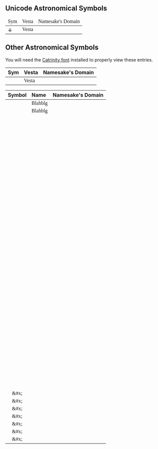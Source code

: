 

<style>
td {font-family: Catrinity;}
</style>

## Unicode Astronomical Symbols

<table style="font: Catrinity">
    <thead>
    <tr>
        <td>Sym</td>
        <td>Vesta</td>
        <td>Namesake's Domain</td>
    </tr>
    </thead>
    <tr>
        <td>⚶</td>
        <td>Vesta</td>
        <td></td>
    </tr>
</table>



## Other Astronomical Symbols

You will need the [Catrinity font](http://catrinity-font.de/) installed to properly view these entries.

<table>
    <thead>
    <tr>
        <th>Sym</th>
        <th>Vesta</th>
        <th>Namesake's Domain</th>
    </tr>
    </thead>
    <tr>
        <td>&#xF5da; &#xF5da; </td>
        <td>Vesta</td>
        <td></td>
    </tr>
</table>

|Symbol|Name|Namesake's Domain|
|:-:|:--|:--|
| &#xF5BB; | Blahblg|  |
| &#xF89A; | Blahblg|  |
| &#xF5D0; |  |  |
| &#xF5D1; |  |  |
| &#xF5D2; |  |  |
| &#xF5D3; |  |  |
| &#xF5D4; |  |  |
| &#xF5D5; |  |  |
| &#xF5D6; |  |  |
| &#xF5D7; |  |  |
| &#xF5D8; |  |  |
| &#xF5D9; |  |  |
| &#xF5DA; |  |  |
| &#xF5DB; |  |  |
| &#xF5DC; |  |  |
| &#xF5DD; |  |  |
| &#xF5DE; |  |  |
| &#xF5DF; |  |  |
| &#xF5E0; |  |  |
| &#xF5E1; |  |  |
| &#xF5E2; |  |  |
| &#xF5E3; |  |  |
| &#xF5E4; |  |  |
| &#xF5E5; |  |  |
| &#xF5E6; |  |  |
| &#xF5E7; |  |  |
| &#xF5E8; |  |  |
| &#xF5E9; |  |  |
| &#xF5EA; |  |  |
| &#xF5EB; |  |  |
| &#xF5EC; |  |  |
| &#xF5ED; |  |  |
| &#xF5EE; |  |  |
| &#xF5EF; |  |  |
| &#xF5F0; |  |  |
| &#xF5F1; |  |  |
| &#xF5F2; |  |  |
| &#xF5F3; |  |  |
| &#x; |  |  |
| &#x; |  |  |
| &#x; |  |  |
| &#x; |  |  |
| &#x; |  |  |
| &#x; |  |  |
| &#x; |  |  |

